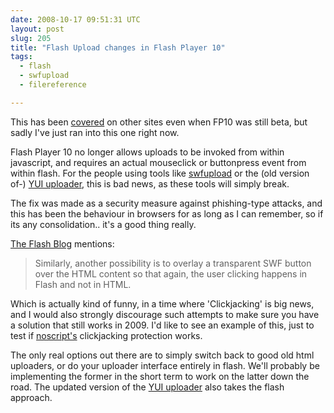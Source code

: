 ```yaml
---
date: 2008-10-17 09:51:31 UTC
layout: post
slug: 205
title: "Flash Upload changes in Flash Player 10"
tags:
  - flash
  - swfupload
  - filereference

---
```

<p>This has been <a href="http://theflashblog.com/?p=423">covered</a> on other sites even when FP10 was still beta, but sadly I've just ran into this one right now.</p>

<p>Flash Player 10 no longer allows uploads to be invoked from within javascript, and requires an actual mouseclick or buttonpress event from within flash. For the people using tools like <a href="http://swfupload.org/">swfupload</a> or the (old version of-) <a href="http://developer.yahoo.com/yui/uploader/">YUI uploader</a>, this is bad news, as these tools will simply break.</p>

<p>The fix was made as a security measure against phishing-type attacks, and this has been the behaviour in browsers for as long as I can remember, so if its any consolidation.. it's a good thing really.</p>

<p><a href="http://theflashblog.com/?p=423">The Flash Blog</a> mentions:</p>

<blockquote>Similarly, another possibility is to overlay a transparent SWF button over the HTML content so that again, the user clicking happens in Flash and not in HTML.</blockquote>

<p>Which is actually kind of funny, in a time where 'Clickjacking' is big news, and I would also strongly discourage such attempts to make sure you have a solution that still works in 2009. I'd like to see an example of this, just to test if <a href="http://noscript.net/">noscript's</a> clickjacking protection works.</p>

<p>The only real options out there are to simply switch back to good old html uploaders, or do your uploader interface entirely in flash. We'll probably be implementing the former in the short term to work on the latter down the road. The updated version of the <a href="http://developer.yahoo.com/yui/uploader/">YUI uploader</a> also takes the flash approach.</p>
